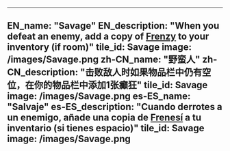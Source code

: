 ---

EN_name: "Savage"
EN_description: "When you defeat an enemy, add a copy of <a href = '../en/abilities#Frenzy'>Frenzy</a> to your inventory (if room)"
tile_id: Savage
image: /images/Savage.png
zh-CN_name: "野蛮人"
zh-CN_description: "击败敌人时如果物品栏中仍有空位，在你的物品栏中添加1张癫狂"
tile_id: Savage
image: /images/Savage.png
es-ES_name: "Salvaje"
es-ES_description: "Cuando derrotes a un enemigo, añade una copia de <a href = '../es_es/abilities#Frenzy'>Frenesí</a> a tu inventario (si tienes espacio)"
tile_id: Savage
image: /images/Savage.png
---